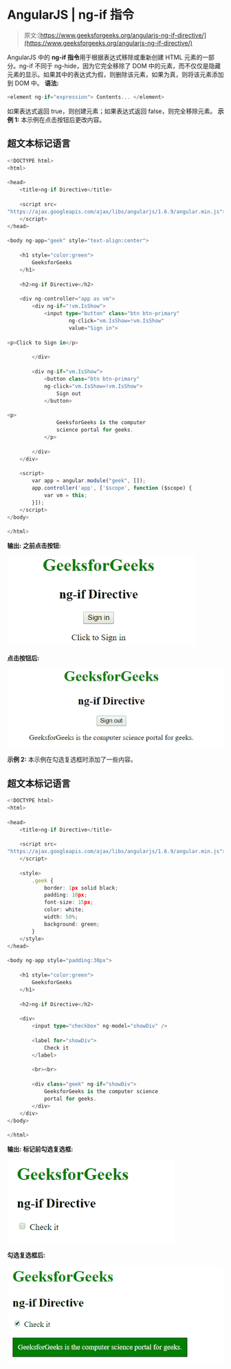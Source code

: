 # AngularJS | ng-if 指令

> 原文:[https://www.geeksforgeeks.org/angularjs-ng-if-directive/](https://www.geeksforgeeks.org/angularjs-ng-if-directive/)

AngularJS 中的 **ng-if 指令**用于根据表达式移除或重新创建 HTML 元素的一部分。ng-if 不同于 ng-hide，因为它完全移除了 DOM 中的元素，而不仅仅是隐藏元素的显示。如果其中的表达式为假，则删除该元素，如果为真，则将该元素添加到 DOM 中。
**语法:**

```ts
<element ng-if="expression"> Contents... </element>
```

如果表达式返回 true，则创建元素；如果表达式返回 false，则完全移除元素。
**示例 1:** 本示例在点击按钮后更改内容。

## 超文本标记语言

```ts
<!DOCTYPE html>
<html>

<head>
    <title>ng-if Directive</title>

    <script src=
"https://ajax.googleapis.com/ajax/libs/angularjs/1.6.9/angular.min.js">
    </script>
</head>

<body ng-app="geek" style="text-align:center">

    <h1 style="color:green">
        GeeksforGeeks
    </h1>

    <h2>ng-if Directive</h2>

    <div ng-controller="app as vm">
        <div ng-if="!vm.IsShow">
            <input type="button" class="btn btn-primary"
                    ng-click="vm.IsShow=!vm.IsShow"
                    value="Sign in">

<p>Click to Sign in</p>

        </div>

        <div ng-if="vm.IsShow">
            <button class="btn btn-primary"
            ng-click="vm.IsShow=!vm.IsShow">
                Sign out
            </button>

<p>
                GeeksforGeeks is the computer
                science portal for geeks.
            </p>

        </div>
    </div>

    <script>
        var app = angular.module("geek", []);
        app.controller('app', ['$scope', function ($scope) {
            var vm = this;
        }]);
    </script>
</body>

</html>
```

**输出:**
**之前点击按钮:**

![ngif](img/fef13f9eee2cbe21bee3f2723ce3a06e.png)

**点击按钮后:**

![ngif](img/c3ecd3e3b4428c7ff701867fd4aa9440.png)

**示例 2:** 本示例在勾选复选框时添加了一些内容。

## 超文本标记语言

```ts
<!DOCTYPE html>
<html>

<head>
    <title>ng-if Directive</title>

    <script src=
"https://ajax.googleapis.com/ajax/libs/angularjs/1.6.9/angular.min.js">
    </script>

    <style>
        .geek {
            border: 1px solid black;
            padding: 10px;
            font-size: 15px;
            color: white;
            width: 50%;
            background: green;
        }
    </style>
</head>

<body ng-app style="padding:30px">

    <h1 style="color:green">
        GeeksforGeeks
    </h1>

    <h2>ng-if Directive</h2>

    <div>
        <input type="checkbox" ng-model="showDiv" />

        <label for="showDiv">
            Check it
        </label>

        <br><br>

        <div class="geek" ng-if="showDiv">
            GeeksforGeeks is the computer science
            portal for geeks.
        </div>
    </div>
</body>

</html>
```

**输出:**
**标记前勾选复选框:**

![ngif](img/0b543c78edc462a717eb74387c06824c.png)

**勾选复选框后:**

![ngif](img/1e4d9bc24c66bf53bed2ffb5bae38fc2.png)